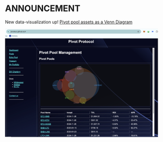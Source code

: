 # ANNOUNCEMENT

New data-visualization up! [Pivot pool assets as a Venn Diagram](https://pivoteur.github.io/#)

![Pivot Assets as a Venn Diagram](imgs/01-venn.png)
